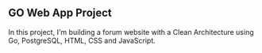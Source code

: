 ## GO Web App Project

In this project, I'm building a forum website with a Clean Architecture using Go, PostgreSQL, HTML, CSS and JavaScript.
